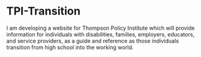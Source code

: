 # TPI-Transition
I am developing a website for Thompson Policy Institute which will provide information for individuals with disabilities, families, employers, educators, and service providers, as a guide and reference as those individuals transition from high school into the working world.
